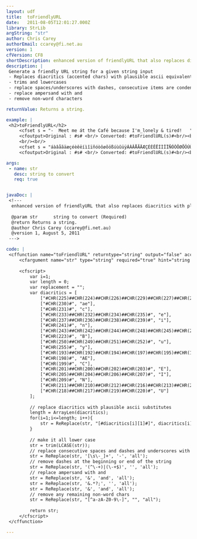 ```yaml
---
layout: udf
title:  toFriendlyURL
date:   2011-08-05T12:01:27.000Z
library: StrLib
argString: "str"
author: Chris Carey
authorEmail: ccarey@fi.net.au
version: 1
cfVersion: CF8
shortDescription: enhanced version of friendlyURL that also replaces diacritics with plausible ascii substitutes
description: |
 Generate a friendly URL string for a given string input
 - Replaces diacritics (accented chars) with plausible ascii equivalents
 - trims and lowercases
 - replace spaces/underscores with dashes, consecutive items are condensed into a single dash
 - replace ampersand with and
 - remove non-word characters

returnValue: Returns a string.

example: |
 <h2>toFriendlyURL</h2>
     <cfset s = "-  Meet me át the Café because I'm_lonely & tired!   ">
     <cfoutput>Original : #s# <br/> Converted: #toFriendlURL(s)#<br/><br/></cfoutput>
     <br/><br/>
     <cfset s = "áàâåãäæçéèêëíìîïñóòôøõößúùûüÿÁÀÂÅÃÄÆÇÉÈÊËÍÌÎÏÑÓÒÔØÕÖÚÙÛÜ">
     <cfoutput>Original : #s# <br/> Converted: #toFriendlURL(s)#<br/><br/></cfoutput>

args:
 - name: str
   desc: string to convert
   req: true


javaDoc: |
 <!---
  enhanced version of friendlyURL that also replaces diacritics with plausible ascii substitutes
  
  @param str      string to convert (Required)
  @return Returns a string. 
  @author Chris Carey (ccarey@fi.net.au) 
  @version 1, August 5, 2011 
 --->

code: |
 <cffunction name="toFriendlURL" returntype="string" output="false" access="public">
     <cfargument name="str" type="string" required="true" hint="string to convert">
     
     <cfscript>    
         var i=1;
         var length = 0;
         var replacement = "";
         var diacritics = [
             ["#CHR(225)##CHR(224)##CHR(226)##CHR(229)##CHR(227)##CHR(228)#", "a"],            
             ["#CHR(230)#", "ae"],
             ["#CHR(231)#", "c"],
             ["#CHR(233)##CHR(232)##CHR(234)##CHR(235)#", "e"],            
             ["#CHR(237)##CHR(236)##CHR(238)##CHR(239)#", "i"],            
             ["#CHR(241)#", "n"],
             ["#CHR(243)##CHR(242)##CHR(244)##CHR(248)##CHR(245)##CHR(246)#", "o"],        
             ["#CHR(223)#", "B"],
             ["#CHR(250)##CHR(249)##CHR(251)##CHR(252)#", "u"],
             ["#CHR(255)#", "y"],
             ["#CHR(193)##CHR(192)##CHR(194)##CHR(197)##CHR(195)##CHR(196)#", "A"],            
             ["#CHR(198)#", "AE"],
             ["#CHR(199)#", "C"],
             ["#CHR(201)##CHR(200)##CHR(202)##CHR(203)#", "E"],            
             ["#CHR(205)##CHR(204)##CHR(206)##CHR(207)#", "I"],            
             ["#CHR(209)#", "N"],
             ["#CHR(211)##CHR(210)##CHR(212)##CHR(216)##CHR(213)##CHR(214)#", "O"],            
             ["#CHR(218)##CHR(217)##CHR(219)##CHR(220)#", "U"]        
         ];
         
         // replace diacritics with plausible ascii substitutes
         length = ArrayLen(diacritics);
         for(i=1;i<=length; i++){        
             str = ReReplace(str, "[#diacritics[i][1]#]", diacritics[i][2], "all");
         }
         
         // make it all lower case
         str = trim(LCASE(str));
         // replace consecutive spaces and dashes and underscores with a single dash
         str = ReReplace(str, '[\s\-_]+', '-', 'all');
         // remove dashes at the beginning or end of the string
         str = ReReplace(str, '(^\-+)|(\-+$)', '', 'all');
         // replace ampersand with and
         str = ReReplace(str, '&', 'and', 'all');
         str = ReReplace(str, '&.*?;', '', 'all');
         str = ReReplace(str, '&', 'and', 'all');
         // remove any remaining non-word chars
         str = ReReplace(str, "[^a-zA-Z0-9\-]", "", "all");
         
         return str;
     </cfscript>
 </cffunction>

---
```



